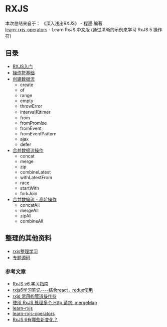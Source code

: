 # RXJS 

本次总结来自于：
《深入浅出RXJS》 -  程墨 编著                                 
[learn-rxjs-operators](https://github.com/RxJS-CN/learn-rxjs-operators) - Learn RxJS 中文版 (通过清晰的示例来学习 RxJS 5 操作符) 

## 目录
- [RXJS入门](./docs/02、RXJS入门.md)
- [操作符基础](./docs/03、操作符.md)
- [创建数据流](./docs/04、创建数据流.md)
    - create
    - of
    - range
    - empty
    - throwError
    - interval和timer
    - from
    - fromPromise
    - fromEvent
    - fromEventPattern
    - ajax
    - defer
- [合并数据流操作](./docs/05-01、合并数据流.md)
    - concat
    - merge
    - zip
    - combineLatest
    - withLatestFrom
    - race
    - startWith
    - forkJoin
- [合并数据流 - 高阶操作](./docs/05-02、合并数据流%20-%20高阶操作.md)
    - concatAll
    - mergeAll
    - zipAll
    - combineAll






## 整理的其他资料
- [rxjs整理学习](./docs/01、基础整理.md)
- [专题源码](https://github.com/yanlele/node-index-core/tree/master/packages/book/23%E3%80%81RXJS)


### 参考文章
- [RxJS v6 学习指南](https://www.imooc.com/article/70323)
- [rxjs6学习笔记----结合react，redux使用](https://blog.csdn.net/github_36487770/article/details/81168346)
- [rxjs 常用的管道操作符](https://www.cnblogs.com/ajanuw/p/8986776.html)
- [使用 RxJS 处理多个 Http 请求: mergeMap](https://segmentfault.com/a/1190000010088631)
- [learn-rxjs](https://github.com/btroncone/learn-rxjs)
- [learn-rxjs-operators](https://github.com/RxJS-CN/learn-rxjs-operators)
- [RxJS 6有哪些新变化？](https://segmentfault.com/a/1190000014956260)

